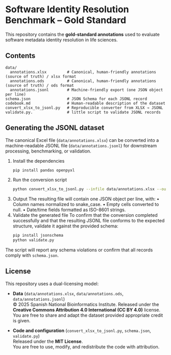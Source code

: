 # Software Identity Resolution Benchmark – Gold Standard

This repository contains the **gold-standard annotations** used to evaluate software metadata identity resolution in life sciences.

## Contents

```
data/
  annotations.xlsx         # Canonical, human-friendly annotations (source of truth) / xlsx format
  annotations.ods          # Canonical, human-friendly annotations (source of truth) / ods format
  annotations.jsonl        # Machine-friendly export (one JSON object per line)
schema.json                # JSON Schema for each JSONL record
codebook.md                # Human-readable description of the dataset 
convert_xlsx_to_jsonl.py   # Reproducible converter from XLSX → JSONL
validate.py.               # little script to validate JSONL records
```

## Generating the JSONL dataset

The canonical Excel file (`data/annotations.xlsx`) can be converted into a machine-readable JSONL file (`data/annotations.jsonl`) for downstream processing, benchmarking, or validation.
1.	Install the dependencies
    ```py
    pip install pandas openpyxl
    ```
2. Run the conversion script
    ```bash
    python convert_xlsx_to_jsonl.py --infile data/annotations.xlsx --outfile data/annotations.jsonl
    ```
3.	Output
The resulting file will contain one JSON object per line, with:
	•	Column names normalized to snake_case.
	•	Empty cells converted to null.
	•	Date/time fields formatted as ISO-8601 strings.
4. Validate the generated file
To confirm that the conversion completed successfully and that the resulting JSONL file conforms to the expected structure, validate it against the provided schema:
    ```py
    pip install jsonschema
    python validate.py
    ```
The script will report any schema violations or confirm that all records comply with `schema.json`.


## License

This repository uses a dual-licensing model:

- **Data** (`data/annotations.xlsx`, `data/annotations.ods`, `data/annotations.jsonl`)  
  © 2025 Spanish National Bioinformatics Institute. Released under the **Creative Commons Attribution 4.0 International (CC BY 4.0)** license.  
  You are free to share and adapt the dataset provided appropriate credit is given.

- **Code and configuration** (`convert_xlsx_to_jsonl.py`, `schema.json`, `validate.py`)  
  Released under the **MIT License**.  
  You are free to use, modify, and redistribute the code with attribution.
